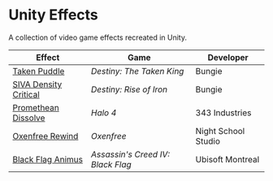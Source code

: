 # Unity Effects
A collection of video game effects recreated in Unity.

|Effect                                                      |Game                             |Developer          |
|------------------------------------------------------------|---------------------------------|-------------------|
|[Taken Puddle](Assets/TakenPuddle/README.md)                |*Destiny: The Taken King*        |Bungie             |
|[SIVA Density Critical](Assets/SIVADensity/README.md)       |*Destiny: Rise of Iron*          |Bungie             |
|[Promethean Dissolve](Assets/PrometheanDissolve/README.md)  |*Halo 4*                         |343 Industries     |
|[Oxenfree Rewind](Assets/OxenfreeRewind/README.md)          |*Oxenfree*                       |Night School Studio|
|[Black Flag Animus](Assets/BlackFlagAnimus/README.md)       |*Assassin's Creed IV: Black Flag*|Ubisoft Montreal   |